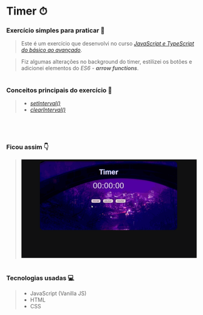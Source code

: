   # Timer ⏱

### Exercício simples para praticar :muscle:

>Este é um exercício que desenvolvi no curso *[JavaScript e TypeScript do básico ao avançado](https://www.udemy.com/course/curso-de-javascript-moderno-do-basico-ao-avancado/)*.

>Fiz algumas alterações no background do timer, estilizei os botões e adicionei elementos do _ES6_ - **_arrow functions_**.
#

### Conceitos principais do exercício 📌
>- *[setInterval()](https://www.w3schools.com/jsref/met_win_setinterval.asp)*
>- *[clearInterval()](https://www.w3schools.com/jsref/met_win_clearinterval.asp)*
#

&nbsp;
 ### Ficou assim   👇
> ![Timer](assets/img/timer.gif)
#

###  Tecnologias usadas 💻
>- JavaScript (Vanilla JS)
>- HTML
>- CSS
